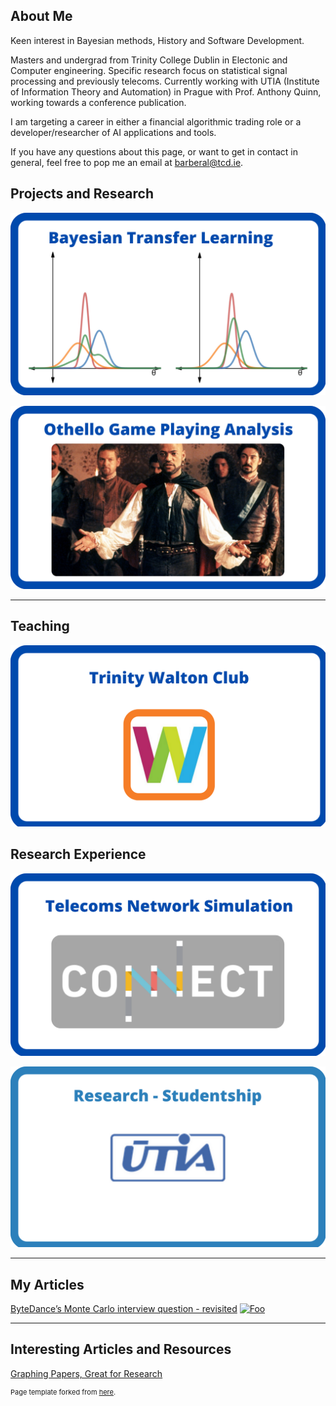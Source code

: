 ## About Me
Keen interest in Bayesian methods, History and Software Development.

Masters and undergrad from Trinity College Dublin in Electonic and Computer engineering. Specific research focus on statistical signal processing and previously telecoms. Currently working with UTIA (Institute of Information Theory and Automation) in Prague with Prof. Anthony Quinn, working towards a conference publication.

I am targeting a career in either a financial algorithmic trading role or a developer/researcher of AI applications and tools.

If you have any questions about this page, or want to get in contact in general, feel free to pop me an email at <barberal@tcd.ie>.

## Projects and Research

[![BTL](images/btl.png?raw=true)](/btl)

[![Othello](images/Othello.png?raw=true)](/othello)

---

## Teaching

[![TWC](images/twc.png?raw=true)](/walton)

## Research Experience

[![CONNECT](images/connect.png?raw=true)](/connect)

[![UTIA](images/utia.png?raw=true)](/utia)

---

## My Articles

[ByteDance’s Monte Carlo interview question - revisited](https://medium.com/@barberal/bytedance-monte-carlo-interview-question-revisited-882ea89eca0)
<a href="https://medium.com/@barberal/bytedance-monte-carlo-interview-question-revisited-882ea89eca0" rel="medium article ByteDance">![Foo](https://miro.medium.com/max/1280/0*rFu2uPAlSYKoijan.jpeg)</a>

---

## Interesting Articles and Resources
[Graphing Papers, Great for Research](https://www.connectedpapers.com/)


<p style="font-size:11px">Page template forked from <a href="https://github.com/evanca/quick-portfolio">here</a>.</p>
<!-- Remove above link if you don't want to attibute -->
